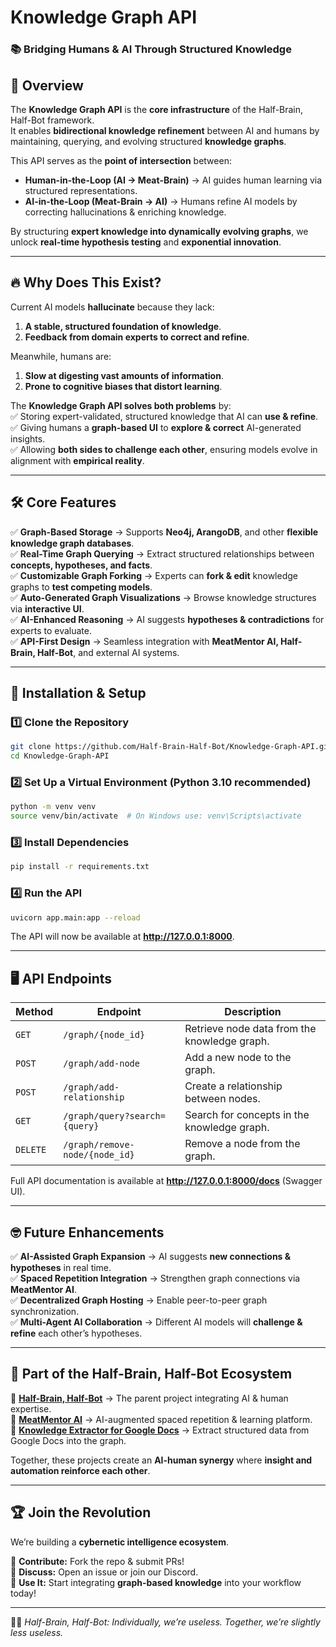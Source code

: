 # Knowledge Graph API  
### 📚 Bridging Humans & AI Through Structured Knowledge  

## 🚀 Overview  
The **Knowledge Graph API** is the **core infrastructure** of the Half-Brain, Half-Bot framework.  
It enables **bidirectional knowledge refinement** between AI and humans by maintaining, querying, and evolving structured **knowledge graphs**.  

This API serves as the **point of intersection** between:  
- **Human-in-the-Loop (AI → Meat-Brain)** → AI guides human learning via structured representations.  
- **AI-in-the-Loop (Meat-Brain → AI)** → Humans refine AI models by correcting hallucinations & enriching knowledge.  

By structuring **expert knowledge into dynamically evolving graphs**, we unlock **real-time hypothesis testing** and **exponential innovation**.  

---

## 🔥 Why Does This Exist?  
Current AI models **hallucinate** because they lack:  
1. **A stable, structured foundation of knowledge**.  
2. **Feedback from domain experts to correct and refine**.  

Meanwhile, humans are:  
1. **Slow at digesting vast amounts of information**.  
2. **Prone to cognitive biases that distort learning**.  

The **Knowledge Graph API solves both problems** by:  
✅ Storing expert-validated, structured knowledge that AI can **use & refine**.  
✅ Giving humans a **graph-based UI** to **explore & correct** AI-generated insights.  
✅ Allowing **both sides to challenge each other**, ensuring models evolve in alignment with **empirical reality**.  

---

## 🛠️ Core Features  

✅ **Graph-Based Storage** → Supports **Neo4j, ArangoDB**, and other **flexible knowledge graph databases**.  
✅ **Real-Time Graph Querying** → Extract structured relationships between **concepts, hypotheses, and facts**.  
✅ **Customizable Graph Forking** → Experts can **fork & edit** knowledge graphs to **test competing models**.  
✅ **Auto-Generated Graph Visualizations** → Browse knowledge structures via **interactive UI**.  
✅ **AI-Enhanced Reasoning** → AI suggests **hypotheses & contradictions** for experts to evaluate.  
✅ **API-First Design** → Seamless integration with **MeatMentor AI, Half-Brain, Half-Bot**, and external AI systems.  

---

## 🏢 Installation & Setup  

### 1️⃣ **Clone the Repository**  
```bash
git clone https://github.com/Half-Brain-Half-Bot/Knowledge-Graph-API.git
cd Knowledge-Graph-API
```

### 2️⃣ **Set Up a Virtual Environment** (Python 3.10 recommended)  
```bash
python -m venv venv
source venv/bin/activate  # On Windows use: venv\Scripts\activate
```

### 3️⃣ **Install Dependencies**  
```bash
pip install -r requirements.txt
```

### 4️⃣ **Run the API**  
```bash
uvicorn app.main:app --reload
```
The API will now be available at **http://127.0.0.1:8000**.  

---

## 🖥️ API Endpoints  

| **Method** | **Endpoint** | **Description** |
|------------|-------------|-----------------|
| `GET` | `/graph/{node_id}` | Retrieve node data from the knowledge graph. |
| `POST` | `/graph/add-node` | Add a new node to the graph. |
| `POST` | `/graph/add-relationship` | Create a relationship between nodes. |
| `GET` | `/graph/query?search={query}` | Search for concepts in the knowledge graph. |
| `DELETE` | `/graph/remove-node/{node_id}` | Remove a node from the graph. |

Full API documentation is available at **http://127.0.0.1:8000/docs** (Swagger UI).  

---

## 🤓 Future Enhancements  

✅ **AI-Assisted Graph Expansion** → AI suggests **new connections & hypotheses** in real time.  
✅ **Spaced Repetition Integration** → Strengthen graph connections via **MeatMentor AI**.  
✅ **Decentralized Graph Hosting** → Enable peer-to-peer graph synchronization.  
✅ **Multi-Agent AI Collaboration** → Different AI models will **challenge & refine** each other’s hypotheses.  

---

## 👀 Part of the Half-Brain, Half-Bot Ecosystem  

🚀 **[Half-Brain, Half-Bot](https://github.com/Half-Brain-Half-Bot)** → The parent project integrating AI & human expertise.  
🔗 **[MeatMentor AI](https://github.com/Half-Brain-Half-Bot/MeatMentor-AI)** → AI-augmented spaced repetition & learning platform.  
📝 **[Knowledge Extractor for Google Docs](https://github.com/Half-Brain-Half-Bot/Knowledge-Graph-Extractor-for-Google-Docs)** → Extract structured data from Google Docs into the graph.  

Together, these projects create an **AI-human synergy** where **insight and automation reinforce each other**.  

---

## 🏆 Join the Revolution  
We’re building a **cybernetic intelligence ecosystem**.  

👥 **Contribute:** Fork the repo & submit PRs!  
💬 **Discuss:** Open an issue or join our Discord.  
🚀 **Use It:** Start integrating **graph-based knowledge** into your workflow today!  

---

🧠🤖 *Half-Brain, Half-Bot: Individually, we’re useless. Together, we’re slightly less useless.*  
